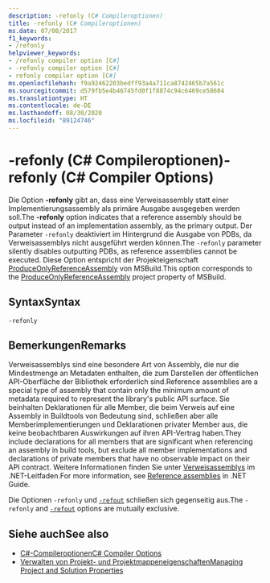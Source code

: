 ```yaml
---
description: -refonly (C# Compileroptionen)
title: -refonly (C# Compileroptionen)
ms.date: 07/08/2017
f1_keywords:
- /refonly
helpviewer_keywords:
- /refonly compiler option [C#]
- -refonly compiler option [C#]
- refonly compiler option [C#]
ms.openlocfilehash: f9a92462203bedff93a4a711ca8742465b7a561c
ms.sourcegitcommit: d579fb5e4b46745fd0f1f8874c94c6469ce58604
ms.translationtype: HT
ms.contentlocale: de-DE
ms.lasthandoff: 08/30/2020
ms.locfileid: "89124746"
---
```

# <a name="-refonly-c-compiler-options"></a><span data-ttu-id="12855-103">-refonly (C# Compileroptionen)</span><span class="sxs-lookup"><span data-stu-id="12855-103">-refonly (C# Compiler Options)</span></span>

<span data-ttu-id="12855-104">Die Option **-refonly** gibt an, dass eine Verweisassembly statt einer Implementierungsassembly als primäre Ausgabe ausgegeben werden soll.</span><span class="sxs-lookup"><span data-stu-id="12855-104">The **-refonly** option indicates that a reference assembly should be output instead of an implementation assembly, as the primary output.</span></span> <span data-ttu-id="12855-105">Der Parameter `-refonly` deaktiviert im Hintergrund die Ausgabe von PDBs, da Verweisassemblys nicht ausgeführt werden können.</span><span class="sxs-lookup"><span data-stu-id="12855-105">The `-refonly` parameter silently disables outputting PDBs, as reference assemblies cannot be executed.</span></span> <span data-ttu-id="12855-106">Diese Option entspricht der Projekteigenschaft [ProduceOnlyReferenceAssembly](/visualstudio/msbuild/common-msbuild-project-properties) von MSBuild.</span><span class="sxs-lookup"><span data-stu-id="12855-106">This option corresponds to the [ProduceOnlyReferenceAssembly](/visualstudio/msbuild/common-msbuild-project-properties) project property of MSBuild.</span></span>

## <a name="syntax"></a><span data-ttu-id="12855-107">Syntax</span><span class="sxs-lookup"><span data-stu-id="12855-107">Syntax</span></span>

```console
-refonly
```

## <a name="remarks"></a><span data-ttu-id="12855-108">Bemerkungen</span><span class="sxs-lookup"><span data-stu-id="12855-108">Remarks</span></span>

<span data-ttu-id="12855-109">Verweisassemblys sind eine besondere Art von Assembly, die nur die Mindestmenge an Metadaten enthalten, die zum Darstellen der öffentlichen API-Oberfläche der Bibliothek erforderlich sind.</span><span class="sxs-lookup"><span data-stu-id="12855-109">Reference assemblies are a special type of assembly that contain only the minimum amount of metadata required to represent the library's public API surface.</span></span> <span data-ttu-id="12855-110">Sie beinhalten Deklarationen für alle Member, die beim Verweis auf eine Assembly in Buildtools von Bedeutung sind, schließen aber alle Memberimplementierungen und Deklarationen privater Member aus, die keine beobachtbaren Auswirkungen auf ihren API-Vertrag haben.</span><span class="sxs-lookup"><span data-stu-id="12855-110">They include declarations for all members that are significant when referencing an assembly in build tools, but exclude all member implementations and declarations of private members that have no observable impact on their API contract.</span></span> <span data-ttu-id="12855-111">Weitere Informationen finden Sie unter [Verweisassemblys](../../../standard/assembly/reference-assemblies.md) im .NET-Leitfaden.</span><span class="sxs-lookup"><span data-stu-id="12855-111">For more information, see [Reference assemblies](../../../standard/assembly/reference-assemblies.md) in .NET Guide.</span></span>

<span data-ttu-id="12855-112">Die Optionen `-refonly` und [`-refout`](refout-compiler-option.md) schließen sich gegenseitig aus.</span><span class="sxs-lookup"><span data-stu-id="12855-112">The `-refonly` and [`-refout`](refout-compiler-option.md) options are mutually exclusive.</span></span>

## <a name="see-also"></a><span data-ttu-id="12855-113">Siehe auch</span><span class="sxs-lookup"><span data-stu-id="12855-113">See also</span></span>

- [<span data-ttu-id="12855-114">C#-Compileroptionen</span><span class="sxs-lookup"><span data-stu-id="12855-114">C# Compiler Options</span></span>](./index.md)
- [<span data-ttu-id="12855-115">Verwalten von Projekt- und Projektmappeneigenschaften</span><span class="sxs-lookup"><span data-stu-id="12855-115">Managing Project and Solution Properties</span></span>](/visualstudio/ide/managing-project-and-solution-properties)
